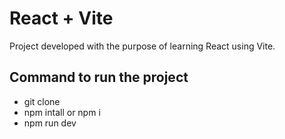 # React + Vite

Project developed with the purpose of learning React using Vite.

## Command to run the project

- git clone
- npm intall or npm i
- npm run dev
